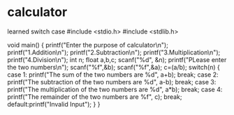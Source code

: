 # calculator
learned switch case
#include <stdio.h>
#include <stdlib.h>

void main()
{
    printf("Enter the purpose of calculator\n");
    printf("1.Addition\n");
    printf("2.Subtraction\n");
    printf("3.Multiplication\n");
    printf("4.Division\n");
    int n;
    float a,b,c;
    scanf("%d", &n);
    printf("PLease enter the two numbers\n");
    scanf("%f",&b);
    scanf("%f",&a);
    c=(a/b);
    switch(n)
    {
        case 1: printf("The sum of the two numbers are %d", a+b);
                break;
         case 2: printf("The subtraction of the two numbers are %d", a-b);
                break;
         case 3: printf("The multiplication of the two numbers are %d", a*b);
                break;
         case 4: printf("The remainder of the two numbers are %f", c);
                break;
        default:printf("Invalid Input");
    }
}

